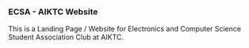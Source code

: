 ### ECSA - AIKTC Website
This is a Landing Page / Website for Electronics and Computer Science Student Association Club at AIKTC. 